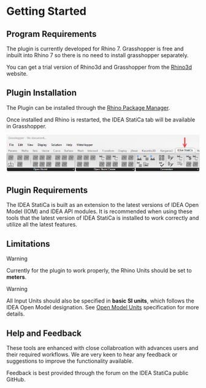 # Getting Started 

## Program Requirements

The plugin is currently developed for Rhino 7. Grasshopper is free and inbuilt into Rhino 7 so there is no need to install grasshopper separately. 

You can get a trial version of Rhino3d and Grasshopper from the [Rhino3d](https://www.rhino3d.com/download/) website.

## Plugin Installation

The Plugin can be installed through the [Rhino Package Manager](https://www.rhino3d.com/features/package-manager/).

Once installed and Rhino is restarted, the IDEA StatiCa tab will be available in Grasshopper.

![IDEA StatiCa tab in Grasshopper](images/grasshopper_installation.png)

## Plugin Requirements

The IDEA StatiCa is built as an extension to the latest versions of IDEA Open Model (IOM) and IDEA API modules. It is recommended when using these tools that the latest version of IDEA StatiCa is installed to work correctly and utilize all the latest features.

## Limitations 

> [!WARNING]
> Currently for the plugin to work properly, the Rhino Units should be set to **meters**. 

> [!WARNING]
> All Input Units should also be specified in **basic SI units**, which follows the IDEA Open Model designation. See [Open Model Units](../../iom/iom_units.md) specification for more details. 

## Help and Feedback

These tools are enhanced with close collabroation with advances users and their required workflows. We are very keen to hear any feedback or suggestions to improve the functionality available. 

Feedback is best provided through the forum on the IDEA StatiCa public GitHub. 


